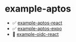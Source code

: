 # example-aptos

- ✅ [example-aptos-react](examples/example-aptos-react/)
- ✅ [example-aptos-expo](examples/example-aptos-expo/)
- 🚧 [example-oidc-react](examples/example-oidc-react/)
